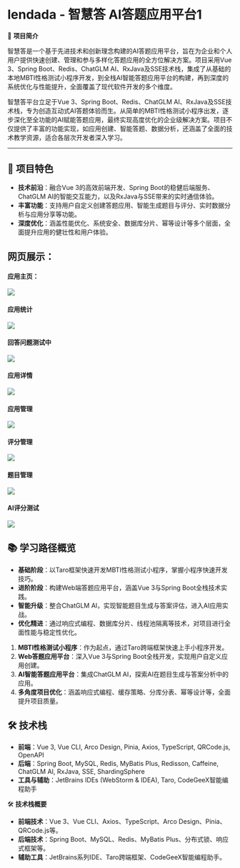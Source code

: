 # lendada - 智慧答 AI答题应用平台1

🚀 **项目简介**

智慧答是一个基于先进技术和创新理念构建的AI答题应用平台，旨在为企业和个人用户提供快速创建、管理和参与多样化答题应用的全方位解决方案。项目采用Vue 3、Spring Boot、Redis、ChatGLM AI、RxJava及SSE技术栈，集成了从基础的本地MBTI性格测试小程序开发，到全栈AI智能答题应用平台的构建，再到深度的系统优化与性能提升，全面覆盖了现代软件开发的多个维度。

智慧答平台立足于Vue 3、Spring Boot、Redis、ChatGLM AI、RxJava及SSE技术栈，专为创造互动式AI答题体验而生。从简单的MBTI性格测试小程序出发，逐步深化至全功能的AI赋能答题应用，最终实现高度优化的企业级解决方案。项目不仅提供了丰富的功能实现，如应用创建、智能答题、数据分析，还涵盖了全面的技术教学资源，适合各层次开发者深入学习。

---


## 📌 项目特色

- **技术前沿**：融合Vue 3的高效前端开发、Spring Boot的稳健后端服务、ChatGLM AI的智能交互能力，以及RxJava与SSE带来的实时通信体验。
- **丰富功能**：支持用户自定义创建答题应用、智能生成题目与评分、实时数据分析与应用分享等功能。
- **深度优化**：涵盖性能优化、系统安全、数据库分片、幂等设计等多个层面，全面提升应用的健壮性和用户体验。



## 网页展示：

#### 应用主页：

![](https://imgos.cn/2024/08/13/66bb76295dd1d.jpg)

#### 应用统计

![](https://imgos.cn/2024/08/13/66bb76294f960.jpg)

#### 回答问题测试中

![](https://imgos.cn/2024/08/13/66bb762b7c12c.jpg)

#### 应用详情

![](https://imgos.cn/2024/08/13/66bb762945959.jpg)

#### 应用管理

![](https://imgos.cn/2024/08/13/66bb762960f85.jpg)

#### 评分管理

![](https://imgos.cn/2024/08/13/66bb762957111.jpg)

#### 题目管理

![](https://imgos.cn/2024/08/13/66bb762b49f5e.jpg)

#### AI评分测试

![](https://imgos.cn/2024/08/13/66bb762bf3385.jpg)



## 📚 学习路径概览

- **基础阶段**：以Taro框架快速开发MBTI性格测试小程序，掌握小程序快速开发技巧。
- **进阶阶段**：构建Web端答题应用平台，涵盖Vue 3与Spring Boot全栈技术实践。
- **智能升级**：整合ChatGLM AI，实现智能题目生成与答案评估，进入AI应用实战。
- **优化精进**：通过响应式编程、数据库分片、线程池隔离等技术，对项目进行全面性能与稳定性优化。



1. **MBTI性格测试小程序**：作为起点，通过Taro跨端框架快速上手小程序开发。
2. **Web答题应用平台**：深入Vue 3与Spring Boot全栈开发，实现用户自定义应用创建。
3. **AI智能答题应用平台**：集成ChatGLM AI，探索AI在题目生成与答案分析中的应用。
4. **多角度项目优化**：涵盖响应式编程、缓存策略、分库分表、幂等设计等，全面提升项目质量。



## 🛠 技术栈

- **前端**：Vue 3, Vue CLI, Arco Design, Pinia, Axios, TypeScript, QRCode.js, OpenAPI
- **后端**：Spring Boot, MySQL, Redis, MyBatis Plus, Redisson, Caffeine, ChatGLM AI, RxJava, SSE, ShardingSphere
- **工具与辅助**：JetBrains IDEs (WebStorm & IDEA), Taro, CodeGeeX智能编程助手

🛠 **技术栈概要**

- **前端技术**：Vue 3、Vue CLI、Axios、TypeScript、Arco Design、Pinia、QRCode.js等。
- **后端技术**：Spring Boot、MySQL、Redis、MyBatis Plus、分布式锁、响应式框架等。
- **辅助工具**：JetBrains系列IDE、Taro跨端框架、CodeGeeX智能编程助手。
